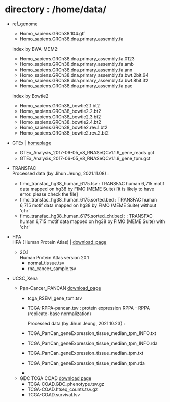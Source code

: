 # directory : /home/data/
- ref_genome
  - Homo_sapiens.GRCh38.104.gtf
  - Homo_sapiens.GRCh38.dna.primary_assembly.fa
  
  Index by BWA-MEM2:
  - Homo_sapiens.GRCh38.dna.primary_assembly.fa.0123
  - Homo_sapiens.GRCh38.dna.primary_assembly.fa.amb
  - Homo_sapiens.GRCh38.dna.primary_assembly.fa.ann
  - Homo_sapiens.GRCh38.dna.primary_assembly.fa.bwt.2bit.64
  - Homo_sapiens.GRCh38.dna.primary_assembly.fa.bwt.8bit.32
  - Homo_sapiens.GRCh38.dna.primary_assembly.fa.pac  
  
  Index by Bowtie2
  - Homo_sapiens.GRCh38_bowtie2.1.bt2
  - Homo_sapiens.GRCh38_bowtie2.2.bt2
  - Homo_sapiens.GRCh38_bowtie2.3.bt2
  - Homo_sapiens.GRCh38_bowtie2.4.bt2
  - Homo_sapiens.GRCh38_bowtie2.rev.1.bt2
  - Homo_sapiens.GRCh38_bowtie2.rev.2.bt2
- GTEx | [homeplage](https://gtexportal.org/home/datasets)
  - GTEx_Analysis_2017-06-05_v8_RNASeQCv1.1.9_gene_reads.gct
  - GTEx_Analysis_2017-06-05_v8_RNASeQCv1.1.9_gene_tpm.gct
- TRANSFAC  
   Processed data (by Jihun Jeung, 2021.11.08) :  
  - fimo_transfac_hg38_human_6175.tsv  : TRANSFAC human 6,715 motif data mapped on hg38 by FIMO (MEME Suite)  [it is likely to have error. please check the file]
  - fimo_transfac_hg38_human_6175.sorted.bed : TRANSFAC human 6,715 motif data mapped on hg38 by FIMO (MEME Suite) without 'chr'
  - fimo_transfac_hg38_human_6175.sorted_chr.bed : : TRANSFAC human 6,715 motif data mapped on hg38 by FIMO (MEME Suite) with 'chr'
- HPA  
  HPA (Human Protein Atlas) | [download_page](https://www.proteinatlas.org/about/download)
  - 20.1  
    Human Protein Atlas version 20.1
    - normal_tissue.tsv
    - rna_cancer_sample.tsv
 
- UCSC_Xena
  - Pan-Cancer_PANCAN [download_page](https://xenabrowser.net/datapages/?cohort=TCGA%20Pan-Cancer%20(PANCAN)&removeHub=https%3A%2F%2Fxena.treehouse.gi.ucsc.edu%3A443)
    - tcga_RSEM_gene_tpm.tsv
    - TCGA-RPPA-pancan.tsv : protein expression RPPA - RPPA (replicate-base normalization)
    
      Processed data (by Jihun Jeung, 2021.10.23) :   
    - TCGA_PanCan_geneExpression_tissue_median_tpm_INFO.txt
    - TCGA_PanCan_geneExpression_tissue_median_tpm_INFO.rda
    - TCGA_PanCan_geneExpression_tissue_median_tpm.txt
    - TCGA_PanCan_geneExpression_tissue_median_tpm.rda
    - 
  - GDC TCGA COAD [download page](https://xenabrowser.net/datapages/?cohort=GDC%20TCGA%20Colon%20Cancer%20(COAD)&removeHub=https%3A%2F%2Fxena.treehouse.gi.ucsc.edu%3A443)
    - TCGA-COAD.GDC_phenotype.tsv.gz
    - TCGA-COAD.htseq_counts.tsv.gz
    - TCGA-COAD.survival.tsv
